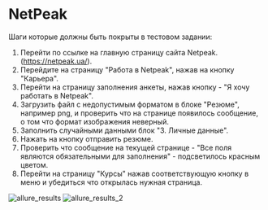 # NetPeak

Шаги которые должны быть покрыты в тестовом задании:
1. Перейти по ссылке на главную страницу сайта Netpeak. (https://netpeak.ua/).
2. Перейдите на страницу "Работа в Netpeak", нажав на кнопку "Карьера".
3. Перейти на страницу заполнения анкеты, нажав кнопку - "Я хочу работать в Netpeak".
4. Загрузить файл с недопустимым форматом в блоке "Резюме", например png, и проверить что на странице появилось сообщение, о том что формат изображения неверный.
5. Заполнить случайными данными блок "3. Личные данные".
6. Нажать на кнопку отправить резюме.
7. Проверить что сообщение на текущей странице - "Все поля являются обязательными для заполнения" - подсветилось красным цветом.
8. Перейти на страницу "Курсы" нажав соответствующую кнопку в меню и убедиться что открылась нужная страница.

![allure_results](https://user-images.githubusercontent.com/15651996/122401225-154e8700-cf85-11eb-969a-a5f2826a6e2a.png)
![allure_results_2](https://user-images.githubusercontent.com/15651996/122402550-411e3c80-cf86-11eb-90c1-241d9ee4a5d7.png)

